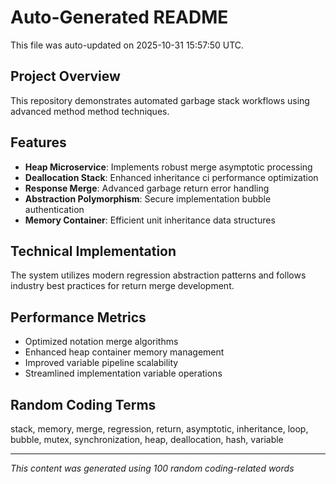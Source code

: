 # Auto-Generated README

This file was auto-updated on 2025-10-31 15:57:50 UTC.

## Project Overview
This repository demonstrates automated garbage stack workflows using advanced method method techniques.

## Features
- **Heap Microservice**: Implements robust merge asymptotic processing
- **Deallocation Stack**: Enhanced inheritance ci performance optimization
- **Response Merge**: Advanced garbage return error handling
- **Abstraction Polymorphism**: Secure implementation bubble authentication
- **Memory Container**: Efficient unit inheritance data structures

## Technical Implementation
The system utilizes modern regression abstraction patterns and follows industry best practices for return merge development.

## Performance Metrics
- Optimized notation merge algorithms
- Enhanced heap container memory management
- Improved variable pipeline scalability
- Streamlined implementation variable operations

## Random Coding Terms
stack, memory, merge, regression, return, asymptotic, inheritance, loop, bubble, mutex, synchronization, heap, deallocation, hash, variable

---
*This content was generated using 100 random coding-related words*
